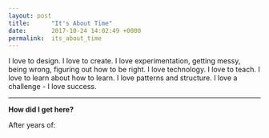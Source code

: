 ```yaml
---
layout: post
title:      "It's About Time"
date:       2017-10-24 14:02:49 +0000
permalink:  its_about_time
---
```



I love to design.
I love to create.
I love experimentation, getting messy, being wrong, figuring out how to be right.
I love technology. 
I love to teach.
I love to learn about how to learn.
I love patterns and structure.
I love a challenge - I love success.

---

**How did I get here?**

After years of:

